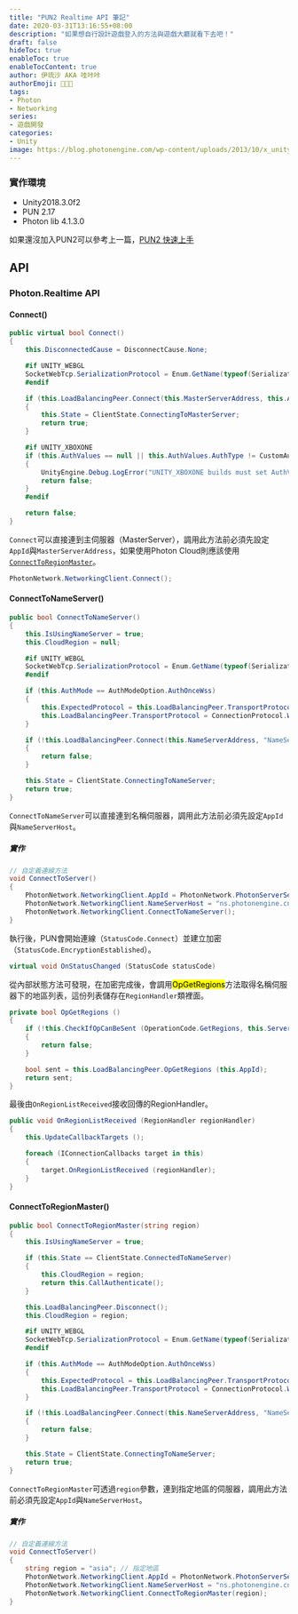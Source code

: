 ```yaml
---
title: "PUN2 Realtime API 筆記"
date: 2020-03-31T13:16:55+08:00
description: "如果想自行設計遊戲登入的方法與遊戲大廳就看下去吧！"
draft: false
hideToc: true
enableToc: true
enableTocContent: true
author: 伊琉沙 AKA 哇咔咔
authorEmoji: 👩🏿‍🚀
tags: 
- Photon
- Networking
series:
- 遊戲開發
categories:
- Unity
image: https://blog.photonengine.com/wp-content/uploads/2013/10/x_unitynetworking.jpg
---
```

### 實作環境
+ Unity2018.3.0f2
+ PUN 2.17
+ Photon lib 4.1.3.0

如果還沒加入PUN2可以參考上一篇，[PUN2 快速上手](../pun2-test)
## API
### Photon.Realtime API
#### Connect()
```C#
public virtual bool Connect()
{
    this.DisconnectedCause = DisconnectCause.None;

    #if UNITY_WEBGL
    SocketWebTcp.SerializationProtocol = Enum.GetName(typeof(SerializationProtocol), this.LoadBalancingPeer.SerializationProtocolType);
    #endif

    if (this.LoadBalancingPeer.Connect(this.MasterServerAddress, this.AppId, this.TokenForInit))
    {
        this.State = ClientState.ConnectingToMasterServer;
        return true;
    }

    #if UNITY_XBOXONE
    if (this.AuthValues == null || this.AuthValues.AuthType != CustomAuthenticationType.Xbox)
    {
        UnityEngine.Debug.LogError("UNITY_XBOXONE builds must set AuthValues.AuthType to \"CustomAuthenticationType.Xbox\". Set this before calling any Connect method. Connect failed!");
        return false;
    }
    #endif

    return false;
}
```
`Connect`可以直接連到主伺服器（MasterServer），調用此方法前必須先設定`AppId`與`MasterServerAddress`，如果使用Photon Cloud則應該使用[`ConnectToRegionMaster`](#connecttoregionmaster)。

```C#
PhotonNetwork.NetworkingClient.Connect();
```
#### ConnectToNameServer()
```C#
public bool ConnectToNameServer()
{
    this.IsUsingNameServer = true;
    this.CloudRegion = null;

    #if UNITY_WEBGL
    SocketWebTcp.SerializationProtocol = Enum.GetName(typeof(SerializationProtocol), this.LoadBalancingPeer.SerializationProtocolType);
    #endif

    if (this.AuthMode == AuthModeOption.AuthOnceWss)
    {
        this.ExpectedProtocol = this.LoadBalancingPeer.TransportProtocol;
        this.LoadBalancingPeer.TransportProtocol = ConnectionProtocol.WebSocketSecure;
    }

    if (!this.LoadBalancingPeer.Connect(this.NameServerAddress, "NameServer", this.TokenForInit))
    {
        return false;
    }

    this.State = ClientState.ConnectingToNameServer;
    return true;
}
```
`ConnectToNameServer`可以直接連到名稱伺服器，調用此方法前必須先設定`AppId`與`NameServerHost`。
##### 實作
```C#
// 自定義連線方法
void ConnectToServer()
{
    PhotonNetwork.NetworkingClient.AppId = PhotonNetwork.PhotonServerSettings.AppSettings.AppIdRealtime;
    PhotonNetwork.NetworkingClient.NameServerHost = "ns.photonengine.cn"; // 如果不指定，預設會是 ns.exitgames.com
    PhotonNetwork.NetworkingClient.ConnectToNameServer();
}
```
執行後，PUN會開始連線（`StatusCode.Connect`）並建立加密（`StatusCode.EncryptionEstablished`）。
```C#
virtual void OnStatusChanged (StatusCode statusCode)
```
從內部狀態方法可發現，在加密完成後，會調用<mark>OpGetRegions</mark>方法取得名稱伺服器下的地區列表，這份列表儲存在`RegionHandler`類裡面。
```C#
private bool OpGetRegions ()
{
    if (!this.CheckIfOpCanBeSent (OperationCode.GetRegions, this.Server, "GetRegions"))
    {
        return false;
    }

    bool sent = this.LoadBalancingPeer.OpGetRegions (this.AppId);
    return sent;
}
```
最後由`OnRegionListReceived`接收回傳的RegionHandler。
```C# OnRegionListReceived (RegionHandler regionHandler)
public void OnRegionListReceived (RegionHandler regionHandler)
{
    this.UpdateCallbackTargets ();

    foreach (IConnectionCallbacks target in this)
    {
        target.OnRegionListReceived (regionHandler);
    }
}
```
#### ConnectToRegionMaster()
```C#
public bool ConnectToRegionMaster(string region)
{
    this.IsUsingNameServer = true;

    if (this.State == ClientState.ConnectedToNameServer)
    {
        this.CloudRegion = region;
        return this.CallAuthenticate();
    }

    this.LoadBalancingPeer.Disconnect();
    this.CloudRegion = region;

    #if UNITY_WEBGL
    SocketWebTcp.SerializationProtocol = Enum.GetName(typeof(SerializationProtocol), this.LoadBalancingPeer.SerializationProtocolType);
    #endif

    if (this.AuthMode == AuthModeOption.AuthOnceWss)
    {
        this.ExpectedProtocol = this.LoadBalancingPeer.TransportProtocol;
        this.LoadBalancingPeer.TransportProtocol = ConnectionProtocol.WebSocketSecure;
    }

    if (!this.LoadBalancingPeer.Connect(this.NameServerAddress, "NameServer", null))
    {
        return false;
    }

    this.State = ClientState.ConnectingToNameServer;
    return true;
}
```
`ConnectToRegionMaster`可透過`region`參數，連到指定地區的伺服器，調用此方法前必須先設定`AppId`與`NameServerHost`。
##### 實作
```C#
// 自定義連線方法
void ConnectToServer()
{
    string region = "asia"; // 指定地區
    PhotonNetwork.NetworkingClient.AppId = PhotonNetwork.PhotonServerSettings.AppSettings.AppIdRealtime;
    PhotonNetwork.NetworkingClient.NameServerHost = "ns.photonengine.cn"; // 如果不指定，預設會是 ns.exitgames.com
    PhotonNetwork.NetworkingClient.ConnectToRegionMaster(region);
}
```
